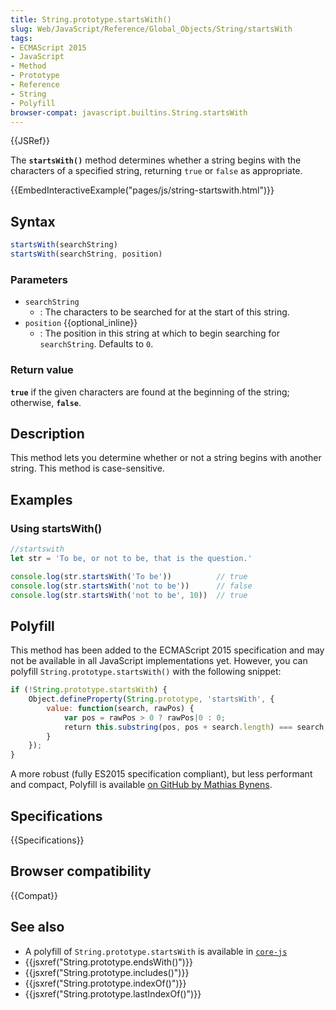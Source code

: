 ```yaml
---
title: String.prototype.startsWith()
slug: Web/JavaScript/Reference/Global_Objects/String/startsWith
tags:
- ECMAScript 2015
- JavaScript
- Method
- Prototype
- Reference
- String
- Polyfill
browser-compat: javascript.builtins.String.startsWith
---
```

{{JSRef}}

The **`startsWith()`** method determines whether a string begins with the
characters of a specified string, returning `true` or `false` as appropriate.

{{EmbedInteractiveExample("pages/js/string-startswith.html")}}

## Syntax

```js
startsWith(searchString)
startsWith(searchString, position)
```

### Parameters

- `searchString`
  - : The characters to be searched for at the start of this string.
- `position` {{optional_inline}}
  - : The position in this string at which to begin searching for
    `searchString`. Defaults to `0`.

### Return value

**`true`** if the given characters are found at the beginning of the string;
otherwise, **`false`**.

## Description

This method lets you determine whether or not a string begins with another
string. This method is case-sensitive.

## Examples

### Using startsWith()

```js
//startswith
let str = 'To be, or not to be, that is the question.'

console.log(str.startsWith('To be'))          // true
console.log(str.startsWith('not to be'))      // false
console.log(str.startsWith('not to be', 10))  // true
```

## Polyfill

This method has been added to the ECMAScript 2015 specification and may not be
available in all JavaScript implementations yet. However, you can polyfill
`String.prototype.startsWith()` with the following snippet:

```js
if (!String.prototype.startsWith) {
    Object.defineProperty(String.prototype, 'startsWith', {
        value: function(search, rawPos) {
            var pos = rawPos > 0 ? rawPos|0 : 0;
            return this.substring(pos, pos + search.length) === search;
        }
    });
}
```

A more robust (fully ES2015 specification compliant), but less performant and
compact, Polyfill is available
[on GitHub by Mathias Bynens](https://github.com/mathiasbynens/String.prototype.startsWith).

## Specifications

{{Specifications}}

## Browser compatibility

{{Compat}}

## See also

- A polyfill of `String.prototype.startsWith` is available in
  [`core-js`](https://github.com/zloirock/core-js#ecmascript-string-and-regexp)
- {{jsxref("String.prototype.endsWith()")}}
- {{jsxref("String.prototype.includes()")}}
- {{jsxref("String.prototype.indexOf()")}}
- {{jsxref("String.prototype.lastIndexOf()")}}
